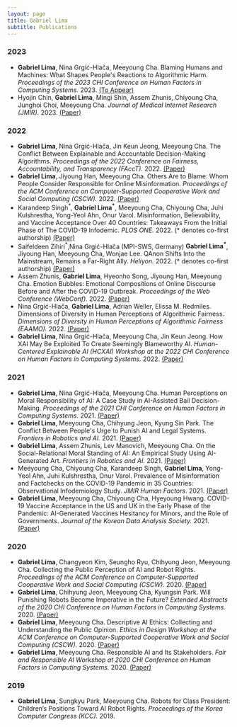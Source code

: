 ```yaml
---
layout: page
title: Gabriel Lima
subtitle: Publications
---
```


### 2023

- **Gabriel  Lima**, Nina Grgić-Hlača, Meeyoung Cha. Blaming Humans and Machines: What Shapes People's Reactions to Algorithmic Harm. *Proceedings of the 2023 CHI Conference on Human Factors in Computing Systems.* 2023.
	[(To Appear)]()
- Hyojin Chin, **Gabriel Lima**, Mingi Shin, Assem Zhunis, Chiyoung Cha, Junghoi Choi, Meeyoung Cha. *Journal of Medical Internet Research (JMIR).* 2023.
	[(Paper)](http://dx.doi.org/10.2196/40922)

### 2022

- **Gabriel  Lima**, Nina Grgić-Hlača, Jin Keun Jeong, Meeyoung Cha. The Conflict Between Explainable and Accountable Decision-Making Algorithms. *Proceedings of the 2022 Conference on Fairness, Accountability, and Transparency (FAccT).* 2022. 
	[(Paper)](https://doi.org/10.1145/3531146.3534628)
- **Gabriel  Lima**, Jiyoung Han, Meeyoung Cha. Others Are to Blame: Whom People Consider Responsible for Online Misinformation. *Proceedings of the ACM Conference on Computer-Supported Cooperative Work and Social Computing (CSCW).* 2022.
	[(Paper)](https://doi.org/10.1145/3512953)
- Karandeep Singh<sup>\*</sup>, **Gabriel Lima<sup>\*</sup>**, Meeyoung Cha, Chiyoung Cha, Juhi Kulshrestha, Yong-Yeol Ahn, Onur Varol. Misinformation, Believability, and Vaccine Acceptance Over 40 Countries: Takeaways From the Initial Phase of The COVID-19 Infodemic. *PLOS ONE.* 2022. (* denotes co-first authorship)
	[(Paper)](https://doi.org/10.1371/journal.pone.0263381)
- Saifeldeen Zihiri<sup>\*</sup>,Nina Grgić-Hlača (MPI-SWS, Germany) **Gabriel Lima<sup>\*</sup>**, Jiyoung Han, Meeyoung Cha, Wonjae Lee. QAnon Shifts Into the Mainstream, Remains a Far-Right Ally. *Heliyon.* 2022. (* denotes co-first authorship)
	[(Paper)](https://doi.org/10.1016/j.heliyon.2022.e08764)
- Assem Zhunis, **Gabriel  Lima**, Hyeonho Song, Jiyoung Han, Meeyoung Cha. Emotion Bubbles: Emotional Compositions of Online Discourse Before and After the COVID-19 Outbreak. *Proceedings of the Web Conference (WebConf).* 2022.
	[(Paper)](https://doi.org/10.1145/3485447.3512132)
- Nina Grgić-Hlača, **Gabriel  Lima**, Adrian Weller, Elissa M. Redmiles. Dimensions of Diversity in Human Perceptions of Algorithmic Fairness. *Dimensions of Diversity in Human Perceptions of Algorithmic Fairness (EAAMO).* 2022.
	[(Paper)](https://eaamo.org/papers/grgic-hlaca-22.pdf)
- **Gabriel Lima**, Nina Grgić-Hlača, Meeyoung Cha, Jin Keun Jeong. How XAI May Be Exploited To Create Seemingly Blameworthy AI. *Human-Centered Explainable AI (HCXAI) Workshop at the 2022 CHI Conference on Human Factors in Computing Systems.* 2022. [(Paper)](https://www.dropbox.com/s/a6gddiuezuz0ui1/HCXAI2022_paper_08.pdf?dl=0)

### 2021

- **Gabriel  Lima**, Nina Grgić-Hlača, Meeyoung Cha. Human Perceptions on Moral Responsibility of AI: A Case Study in AI-Assisted Bail Decision-Making. *Proceedings of the 2021 CHI Conference on Human Factors in Computing Systems.* 2021. 
	[(Paper)](https://doi.org/10.1145/3411764.3445260)
- **Gabriel Lima**, Meeyoung Cha, Chihyung Jeon, Kyung Sin Park. The Conflict Between People's Urge to Punish AI and Legal Systems. *Frontiers in Robotics and AI.* 2021.
	[(Paper)](https://doi.org/10.3389/frobt.2021.756242)
- **Gabriel Lima**, Assem Zhunis, Lev Manovich, Meeyoung Cha. On the Social-Relational Moral Standing of AI: An Empirical Study Using AI-Generated Art. *Frontiers in Robotics and AI.* 2021.
	[(Paper)](https://doi.org/10.3389/frobt.2021.719944)
- Meeyoung Cha, Chiyoung Cha, Karandeep Singh, **Gabriel Lima**, Yong-Yeol Ahn, Juhi Kulshrestha, Onur Varol. Prevalence of Misinformation and Factchecks on the COVID-19 Pandemic in 35 Countries: Observational Infodemiology Study. *JMIR Human Factors*. 2021. [(Paper)](https://doi.org/10.2196/23279)
- **Gabriel Lima**, Meeyoung Cha, Chiyoung Cha, Hyeyoung Hwang. COVID-19 Vaccine Acceptance in the US and UK in the Early Phase of the Pandemic: AI-Generated Vaccines Hesitancy for Minors, and the Role of Governments. *Journal of the Korean Data Analysis Society.* 2021. [(Paper)](http://doi.org/10.37727/jkdas.2021.23.3.1043)

### 2020

- **Gabriel  Lima**, Changyeon Kim, Seungho Ryu, Chihyung Jeon, Meeyoung Cha. Collecting the Public Perception of AI and Robot Rights. *Proceedings of the ACM Conference on Computer-Supported Cooperative Work and Social Computing (CSCW).* 2020.
	[(Paper)](https://doi.org/10.1145/3415206)
- **Gabriel  Lima**, Chihyung Jeon, Meeyoung Cha, Kyungsin Park. Will Punishing Robots Become Imperative in the Future? *Extended Abstracts of the 2020 CHI Conference on Human Factors in Computing Systems.* 2020.
	[(Paper)](https://doi.org/10.1145/3334480.3383006)
- **Gabriel Lima**, Meeyoung Cha. Descriptive AI Ethics: Collecting and Understanding the Public Opinion. *Ethics in Design Workshop at the ACM Conference on Computer-Supported Cooperative Work and Social Computing (CSCW).* 2020. [(Paper)](https://arxiv.org/abs/2101.05957)
- **Gabriel Lima**, Meeyoung Cha. Responsible AI and Its Stakeholders. *Fair and Responsible AI Workshop at 2020 CHI Conference on Human Factors in Computing Systems.* 2020. 
	[(Paper)](https://arxiv.org/abs/2004.11434)

### 2019

- **Gabriel  Lima**, Sungkyu Park, Meeyoung Cha. Robots for Class President: Children’s Positions Toward AI Robot Rights. *Proceedings of the Korea Computer Congress (KCC).* 2019.
<!-- - **Gabriel Lima**, JinYeong Bak. Speech Emotion Classification using Raw Audio Input and Transcriptions. *Proceedings of the 2018 International Conference on Signal Processing and Machine Learning.* 2018.
	[(Paper)](https://doi.org/10.1145/3297067.3297089) -->